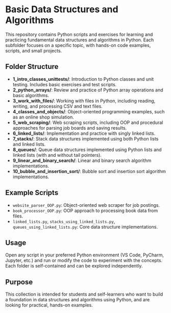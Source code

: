 # Basic Data Structures and Algorithms

This repository contains Python scripts and exercises for learning and practicing fundamental data structures and algorithms in Python. Each subfolder focuses on a specific topic, with hands-on code examples, scripts, and small projects.

## Folder Structure

- **1_intro_classes_unittests/**: Introduction to Python classes and unit testing. Includes basic exercises and test scripts.
- **2_python_arrays/**: Review and practice of Python array operations and basic algorithms.
- **3_work_with_files/**: Working with files in Python, including reading, writing, and processing CSV and text files.
- **4_classes_and_objects/**: Object-oriented programming examples, such as an online shop simulation.
- **5_web_scraping/**: Web scraping scripts, including OOP and procedural approaches for parsing job boards and saving results.
- **6_linked_lists/**: Implementation and practice with singly linked lists.
- **7_stacks/**: Stack data structures implemented using both Python lists and linked lists.
- **8_queues/**: Queue data structures implemented using Python lists and linked lists (with and without tail pointers).
- **9_linear_and_binary_search/**: Linear and binary search algorithm implementations.
- **10_bubble_and_insertion_sort/**: Bubble sort and insertion sort algorithm implementations.

## Example Scripts
- `website_parser_OOP.py`: Object-oriented web scraper for job postings.
- `book_processor_OOP.py`: OOP approach to processing book data from files.
- `linked_lists.py`, `stacks_using_linked_lists.py`, `queues_using_linked_lists.py`: Core data structure implementations.

## Usage
Open any script in your preferred Python environment (VS Code, PyCharm, Jupyter, etc.) and run or modify the code to experiment with the concepts. Each folder is self-contained and can be explored independently.

## Purpose
This collection is intended for students and self-learners who want to build a  foundation in data structures and algorithms using Python, and are looking for practical, hands-on examples.
